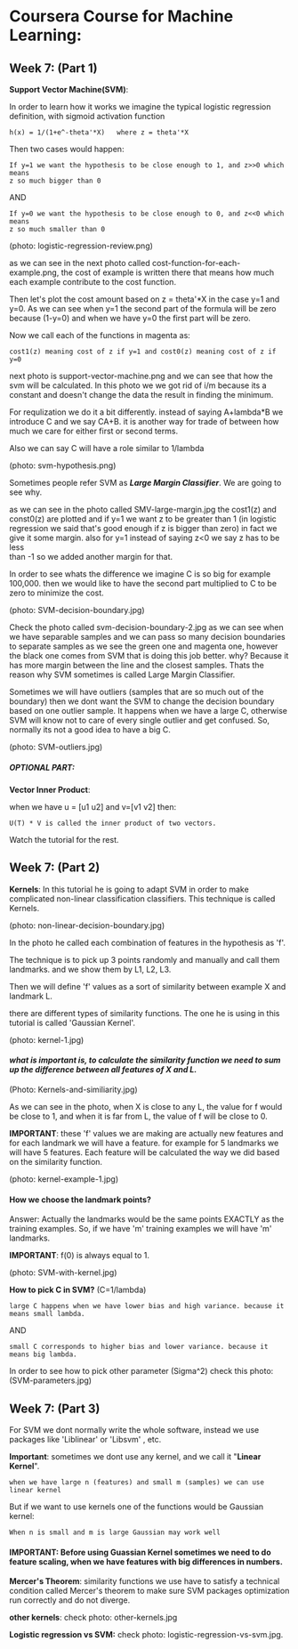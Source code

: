 # Coursera Course for Machine Learning:


## Week 7: (Part 1)

__Support Vector Machine(SVM)__:

In order to learn how it works we imagine the typical logistic regression definition, with sigmoid activation function
```
h(x) = 1/(1+e^-theta'*X)   where z = theta'*X
```
Then two cases would happen:
```
If y=1 we want the hypothesis to be close enough to 1, and z>>0 which means
z so much bigger than 0
```
AND
```
If y=0 we want the hypothesis to be close enough to 0, and z<<0 which means
z so much smaller than 0
```
(photo: logistic-regression-review.png)

as we can see in the next photo called cost-function-for-each-example.png, the cost of example is written there that means how much each example contribute to the cost function.

Then let's plot the cost amount based on z = theta'*X in the case y=1 and y=0. As we can see when y=1 the second part of the formula will be zero because (1-y=0) and when we have y=0 the first part will be zero.


Now we call each of the functions in magenta as:
```
cost1(z) meaning cost of z if y=1 and cost0(z) meaning cost of z if y=0
```
next photo is support-vector-machine.png and we can see that how the svm will be calculated. In this photo we we got rid of i/m because its a constant and doesn't change the data the result in finding the minimum.

For requlization we do it a bit differently. instead of saying A+lambda*B we introduce C and we say CA+B. it is another way for trade of between how much we care for either first or second terms.

Also we can say C will have a role similar to 1/lambda

(photo: svm-hypothesis.png)


Sometimes people refer SVM as *__Large Margin Classifier__*. We are going to see why.

as we can see in the photo called SMV-large-margin.jpg the cost1(z) and const0(z) are plotted and if y=1 we want z to be greater than 1 (in logistic regression we said that's good enough if z is bigger than zero) in fact we give it some margin. also for y=1 instead of saying z<0  we say z has to be less  
than -1 so we added another margin for that.

In order to see whats the difference we imagine C is so big for example 100,000.
then we would like to have the second part multiplied to C to be zero to minimize the cost.

(photo: SVM-decision-boundary.jpg)

Check the photo called svm-decision-boundary-2.jpg  as we can see when we have separable samples and we can pass so many decision boundaries to separate samples as we see the green one and magenta one, however the black one comes from SVM that is doing this job better. why?
Because it has more margin between the line and the closest samples.
Thats the reason why SVM sometimes is called Large Margin Classifier.

Sometimes we will have outliers (samples that are so much out of the boundary) then we dont want the SVM to change the decision boundary based on one outlier sample. It happens when we have a large C, otherwise SVM will know not to care of every single outlier and get confused. So, normally its not a good idea to have a big C.

(photo: SVM-outliers.jpg)

##### OPTIONAL PART:

__Vector Inner Product__:


when we have u = [u1 u2] and v=[v1 v2]  then:
```
U(T) * V is called the inner product of two vectors.
```
Watch the tutorial for the rest.

## Week 7: (Part 2)

__Kernels__: In this tutorial he is going to adapt SVM in order to make complicated non-linear classification classifiers. This technique is called Kernels.

(photo: non-linear-decision-boundary.jpg)

In the photo he called each combination of features in the hypothesis as 'f'.

The technique is to pick up 3 points randomly and manually and call them landmarks. and we show them by L1, L2, L3.

Then we will define 'f' values as a sort of similarity between example X and landmark L.

there are different types of similarity functions. The one he is using in this tutorial is called 'Gaussian  Kernel'.

(photo: kernel-1.jpg)

#### _what is important is, to calculate the similarity function we need to sum up the difference between all features of X and L._

(Photo: Kernels-and-similiarity.jpg)

As we can see in the photo, when X is close to any L, the value for f would be close to 1, and when it is far from L, the value of f will be close to 0.

__IMPORTANT__: these 'f' values we are making are actually new features and for each landmark we will have a feature. for example for 5 landmarks we will have 5 features. Each feature will be calculated the way we did based on the similarity function.

(photo: kernel-example-1.jpg)

#### How we choose the landmark points?

Answer: Actually the landmarks would be the same points EXACTLY as the training examples. So, if we have 'm' training examples we will have 'm' landmarks.

__IMPORTANT__: f(0) is always equal to 1.

(photo: SVM-with-kernel.jpg)

__How to pick C in SVM?__ (C=1/lambda)

```
large C happens when we have lower bias and high variance. because it means small lambda.
```
AND

```
small C corresponds to higher bias and lower variance. because it means big lambda.
```
In order to see how to pick other parameter (Sigma^2) check this photo:
(SVM-parameters.jpg)


## Week 7: (Part 3)

For SVM we dont normally write the whole software, instead we use packages like 'Liblinear' or 'Libsvm' , etc.

__Important__: sometimes we dont use any kernel, and we call it "__Linear Kernel__".

```
when we have large n (features) and small m (samples) we can use linear kernel
```

But if we want to use kernels one of the functions would be Gaussian kernel:

```
When n is small and m is large Gaussian may work well
```

#### IMPORTANT: Before using Guassian Kernel sometimes we need to do feature scaling, when we have features with big differences in numbers.

__Mercer's Theorem__:
similarity functions we use have to satisfy a technical condition called Mercer's theorem to make sure SVM packages optimization run correctly and do not diverge.

__other kernels__: check photo: other-kernels.jpg

__Logistic regression vs SVM:__ check photo: logistic-regression-vs-svm.jpg.
